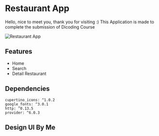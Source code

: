 # Restaurant App
Hello, nice to meet you, thank you for visiting :)
This Application is made to complete the submission of Dicoding Course

![Restaurant App](https://user-images.githubusercontent.com/67012680/192716313-4809a4fd-f897-4976-9d82-2c955cbe9fe3.png)

## Features

- Home
- Search
- Detail Restaurant

## Dependencies
```
cupertino_icons: ^1.0.2
google_fonts: ^3.0.1
http: ^0.13.5
provider: ^6.0.3
```

## Design UI By Me


